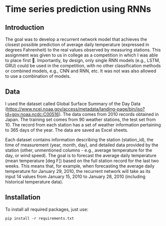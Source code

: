 # Time series prediction using RNNs

## Introduction

The goal was to develop a recurrent network model that achieves the closest possible prediction of average daily temperature (expressed in degrees Fahrenheit) to the real values observed by measuring stations. This assignment was given to us in college as a competition in which I was able to place first 🎉. Importantly, by design, only single RNN models (e.g., LSTM, GRU) could be used in the competition, with no other classification methods or combined models, e.g., CNN and RNN, etc. It was not was also allowed to use a combination of models.

## Data

I used the dataset called Global Surface Summary of the Day Data (https://www.ncei.noaa.gov/access/metadata/landing-page/bin/iso?id=gov.noaa.ncdc:C00516). The data comes from 2010 records obtained in Japan. The training set comes from 90 weather stations, the test set from 10. The record from each station has a set of weather information pertaining to 365 days of the year. The data are saved as Excel sheets.

Each dataset contains information describing the station (station_id), the time of measurement (year, month, day), and detailed data provided by the station (other, unmentioned columns - e.g., average temperature for the day, or wind speed). The goal is to forecast the average daily temperature (mean temperature [deg F]) based on the full station record for the last two weeks. This means that, for example, when forecasting the average daily temperature for January 29, 2010, the recurrent network will take as its input 14 values from January 15, 2010 to January 28, 2010 (including historical temperature data).

## Installation

To install all required packages, just use:

```
pip install -r requirements.txt
```
